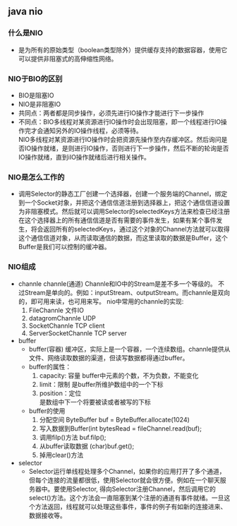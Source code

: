 ## java nio
### 什么是NIO
+ 是为所有的原始类型（boolean类型除外）提供缓存支持的数据容器，使用它可以提供非阻塞式的高伸缩性网络。 
### NIO于BIO的区别
+ BIO是阻塞IO
+ NIO是非阻塞IO
+ 共同点：两者都是同步操作，必须先进行IO操作才能进行下一步操作
+ 不同点：BIO多线程对某资源进行IO操作时会出现阻塞，即一个线程进行IO操作完才会通知另外的IO操作线程，必须等待。<br>
    NIO多线程对某资源进行IO操作时会把资源先操作至内存缓冲区。然后询问是否IO操作就绪，是则进行IO操作，否则进行下一步操作，然后不断的轮询是否IO操作就绪，直到iIO操作就绪后进行相关操作。
### NIO是怎么工作的
+ 调用Selector的静态工厂创建一个选择器，创建一个服务端的Channel，绑定到一个Socket对象，并把这个通信信道注册到选择器上，把这个通信信道设置为非阻塞模式。然后就可以调用Selector的selectedKeys方法来检查已经注册在这个选择器上的所有通信信道是否有需要的事件发生，如果有某个事件发生，将会返回所有的selectedKeys，通过这个对象的Channel方法就可以取得这个通信信道对象，从而读取通信的数据，而这里读取的数据是Buffer，这个Buffer是我们可以控制的缓冲器。
### NIO组成
+ channle
channle(通道) Channle和IO中的Stream是差不多一个等级的。 不过Stream是单向的。例如：inputStream、outputStream。而channle是双向的，即可用来读，也可用来写。
nio中常用的channle的实现:
   1. FileChannle 文件IO
   2. datagromChannle UDP
   3. SocketChannle TCP client
   4. ServerSocketChannle   TCP server
+ buffer
  * buffer(容器) 缓冲区，实际上是一个容器，一个连续数组。channle提供从文件、网络读取数据的渠道，但读写数据都得通过buffer。
  * buffer的属性：
     1. capacity: 容量
        buffer中元素的个数，不为负数，不能变化
     2. limit：限制
       是buffer所维护数组中的一个下标
     3. position：定位  
       是数组中下一个将要被读或者被写的下标
  * buffer的使用
     1. 分配空间 ByteBuffer buf = ByteBuffer.allocate(1024)
     2. 写入数据到Buffer(int bytesRead = fileChannel.read(buf);
     3. 调用filp()方法 buf.filp();
     4. 从buffer读取数据 (char)buf.get();
     5. 掉用clear()方法
+ selector
  - Selector运行单线程处理多个Channel，如果你的应用打开了多个通道，但每个连接的流量都很低，使用Selector就会很方便。例如在一个聊天服务器中。要使用Selector, 得向Selector注册Channel，然后调用它的select()方法。这个方法会一直阻塞到某个注册的通道有事件就绪。一旦这个方法返回，线程就可以处理这些事件，事件的例子有如新的连接进来、数据接收等。
